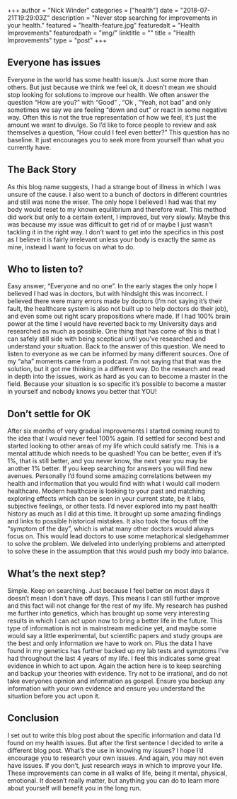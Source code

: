 +++
author = "Nick Winder"
categories = ["health"]
date = "2018-07-21T19:29:03Z"
description = "Never stop searching for improvements in your health."
featured = "health-feature.jpg"
featuredalt = "Health Improvements"
featuredpath = "img/"
linktitle = ""
title = "Health Improvements"
type = "post"
+++
## Everyone has issues
Everyone in the world has some health issue/s. Just some more than others. But just because we think we feel ok, it doesn’t mean we should stop looking for solutions to improve our health. We often answer the question “How are you?” with “Good” , “Ok , “Yeah, not bad” and only sometimes we say we are feeling “down and out” or react in some negative way. Often this is not the true representation of how we feel, it’s just the amount we want to divulge. So I’d like to force people to review and ask themselves a question, “How could I feel even better?” This question has no baseline. It just encourages you to seek more from yourself than what you currently have. 

## The Back Story
As this blog name suggests, I had a strange bout of illness in which I was unsure of the cause. I also went to a bunch of doctors in different countries and still was none the wiser. The only hope I believed I had was that my body would reset to my known equilibrium and therefore wait. This method did work but only to a certain extent, I improved, but very slowly. Maybe this was because my issue was difficult to get rid of or maybe I just wasn’t tackling it in the right way. I don’t want to get into the specifics in this post as I believe it is fairly irrelevant unless your body is exactly the same as mine, instead I want to focus on what to do.

## Who to listen to?
Easy answer, “Everyone and no one”. In the early stages the only hope I believed I had was in doctors, but with hindsight this was incorrect. I believed there were many errors made by doctors (I’m not saying it’s their fault, the healthcare system is also not built up to help doctors do their job), and even some out right scary propositions where made. If I had 100% brain power at the time I would have reverted back to my University days and researched as much as possible. One thing that has come of this is that I can safely still side with being sceptical until you’ve researched and understand your situation. Back to the answer of this question. We need to listen to everyone as we can be informed by many different sources. One of my “aha” moments came from a podcast. I’m not saying that that was the solution, but it got me thinking in a different way. Do the research and read in depth into the issues, work as hard as you can to become a master in the field. Because your situation is so specific it’s possible to become a master in yourself and nobody knows you better that YOU! 

## Don’t settle for OK
After six months of very gradual improvements I started coming round to the idea that I would never feel 100% again. I’d settled for second best and started looking to other areas of my life which could satisfy me. This is a mental attitude which needs to be quashed! You can be better, even if it’s 1%, that is still better, and you never know, the next year you may be another 1% better. If you keep searching for answers you will find new avenues. Personally I’d found some amazing correlations between my health and information that you would find with what I would call modern healthcare. Modern healthcare is looking to your past and matching exploring effects which can be seen in your current state, be it labs, subjective feelings, or other tests. I’d never explored into my past health history as much as I did at this time. It brought up some amazing findings and links to possible historical mistakes. It also took the focus off the “symptom of the day”, which is what many other doctors would always focus on. This would lead doctors to use some metaphorical sledgehammer to solve the problem. We delveled into underlying problems and attempted to solve these in the assumption that this would push my body into balance.

## What’s the next step?
Simple. Keep on searching. Just because I feel better on most days it doesn’t mean I don’t have off days. This means I can still further improve and this fact will not change for the rest of my life. My research has pushed me further into genetics, which has brought up some very interesting results in which I can act upon now to bring a better life in the future. This type of information is not in mainstream medicine yet, and maybe some would say a little experimental, but scientific papers and study groups are the best and only information we have to work on. Plus the data I have found in my genetics has further backed up my lab tests and symptoms I’ve had throughout the last 4 years of my life. I feel this indicates some great evidence in which to act upon.  Again the action here is to keep searching and backup your theories with evidence. Try not to be irrational, and do not take everyones opinion and information as gospel. Ensure you backup any information with your own evidence and ensure you understand the situation before you act upon it. 

## Conclusion
I set out to write this blog post about the specific information and data I’d found on my health issues. But after the first sentence I decided to write a different blog post. What’s the use in knowing my issues? I hope I’d encourage you to research your own issues. And again, you may not even have issues. If you don’t, just research ways in which to improve your life. These improvements can come in all walks of life, being it mental, physical, emotional. It doesn’t really matter, but anything you can do to learn more about yourself will benefit you in the long run.

